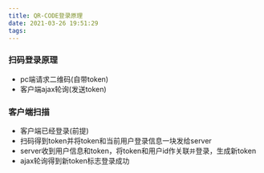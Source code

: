 ```yaml
---
title: QR-CODE登录原理
date: 2021-03-26 19:51:29
tags:
---
```

### 扫码登录原理
* pc端请求二维码(自带token)
* 客户端ajax轮询(发送token)

### 客户端扫描
* 客户端已经登录(前提)
* 扫码得到token并将token和当前用户登录信息一块发给server
* server收到用户信息和token，将token和用户id作关联`并`登录，生成新token
* ajax轮询得到新token标志登录成功
